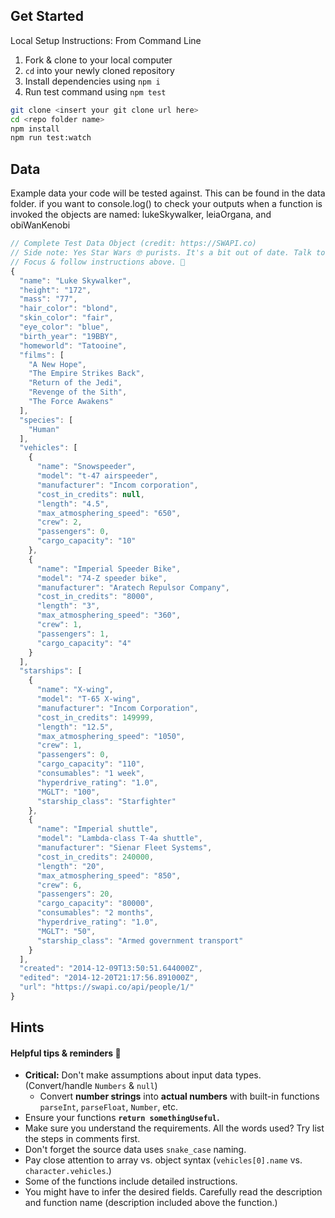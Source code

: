 ## Get Started

Local Setup Instructions: From Command Line</summary>

1. Fork & clone to your local computer
1. `cd` into your newly cloned repository
1. Install dependencies using `npm i`
1. Run test command using `npm test`

```sh
git clone <insert your git clone url here>
cd <repo folder name>
npm install
npm run test:watch

```

## Data

Example data your code will be tested against. This can be found in the data folder.
if you want to console.log() to check your outputs when a function is invoked the objects are named:
lukeSkywalker,
leiaOrgana,
and obiWanKenobi

```js
// Complete Test Data Object (credit: https://SWAPI.co)
// Side note: Yes Star Wars 🤓 purists. It's a bit out of date. Talk to SWAPI about it.
// Focus & follow instructions above. 🤖
{
  "name": "Luke Skywalker",
  "height": "172",
  "mass": "77",
  "hair_color": "blond",
  "skin_color": "fair",
  "eye_color": "blue",
  "birth_year": "19BBY",
  "homeworld": "Tatooine",
  "films": [
    "A New Hope",
    "The Empire Strikes Back",
    "Return of the Jedi",
    "Revenge of the Sith",
    "The Force Awakens"
  ],
  "species": [
    "Human"
  ],
  "vehicles": [
    {
      "name": "Snowspeeder",
      "model": "t-47 airspeeder",
      "manufacturer": "Incom corporation",
      "cost_in_credits": null,
      "length": "4.5",
      "max_atmosphering_speed": "650",
      "crew": 2,
      "passengers": 0,
      "cargo_capacity": "10"
    },
    {
      "name": "Imperial Speeder Bike",
      "model": "74-Z speeder bike",
      "manufacturer": "Aratech Repulsor Company",
      "cost_in_credits": "8000",
      "length": "3",
      "max_atmosphering_speed": "360",
      "crew": 1,
      "passengers": 1,
      "cargo_capacity": "4"
    }
  ],
  "starships": [
    {
      "name": "X-wing",
      "model": "T-65 X-wing",
      "manufacturer": "Incom Corporation",
      "cost_in_credits": 149999,
      "length": "12.5",
      "max_atmosphering_speed": "1050",
      "crew": 1,
      "passengers": 0,
      "cargo_capacity": "110",
      "consumables": "1 week",
      "hyperdrive_rating": "1.0",
      "MGLT": "100",
      "starship_class": "Starfighter"
    },
    {
      "name": "Imperial shuttle",
      "model": "Lambda-class T-4a shuttle",
      "manufacturer": "Sienar Fleet Systems",
      "cost_in_credits": 240000,
      "length": "20",
      "max_atmosphering_speed": "850",
      "crew": 6,
      "passengers": 20,
      "cargo_capacity": "80000",
      "consumables": "2 months",
      "hyperdrive_rating": "1.0",
      "MGLT": "50",
      "starship_class": "Armed government transport"
    }
  ],
  "created": "2014-12-09T13:50:51.644000Z",
  "edited": "2014-12-20T21:17:56.891000Z",
  "url": "https://swapi.co/api/people/1/"
}
```

## Hints

#### Helpful tips & reminders 🔎

-   **Critical:** Don't make assumptions about input data types. (Convert/handle `Numbers` & `null`)
    -   Convert **number strings** into **actual numbers** with built-in functions `parseInt`, `parseFloat`, `Number`, etc.
-   Ensure your functions **`return somethingUseful`.**
-   Make sure you understand the requirements. All the words used? Try list the steps in comments first.
-   Don't forget the source data uses `snake_case` naming.
-   Pay close attention to array vs. object syntax (`vehicles[0].name` vs. `character.vehicles`.)
-   Some of the functions include detailed instructions.
-   You might have to infer the desired fields. Carefully read the description and function name (description included above the function.)
